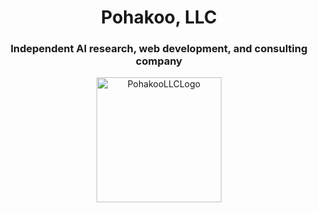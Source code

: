 <h1 align="center">Pohakoo, LLC</h1>
<h3 align="center">Independent AI research, web development, and consulting company</h3>

<p align="center">
    <img src="https://github.com/user-attachments/assets/98a58860-c044-4cce-a832-f2ab72e63137" alt="PohakooLLCLogo" width="200"> 
</p>
